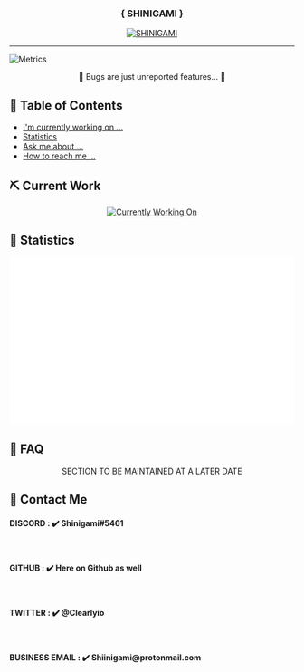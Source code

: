 <h3 align="center">{ SHINIGAMI }</h3>
<p align="center">
  <a href="" rel="noopener">
 <img width=200px height=200px src="https://cdn.discordapp.com/attachments/821973712839639052/821973747765608508/hiclipart.com.png" alt="SHINIGAMI"></a>
</p>

---


![Metrics](https://metrics.lecoq.io/ioShinigami?template=classic&isocalendar=1&languages=1&introduction=1&stars=1&people=1&followup=1&lines=1&projects=1&activity=1&achievements=1&isocalendar.duration=half-year&languages.limit=8&languages.sections=most-used&languages.colors=github&languages.threshold=0%25&languages.indepth=false&languages.recent.load=300&languages.recent.days=14&introduction.title=true&stars.limit=4&people.limit=24&people.size=28&people.types=followers%2C%20following&people.identicons=false&people.shuffle=false&followup.sections=repositories&projects.limit=4&projects.descriptions=false&activity.limit=5&activity.load=300&activity.days=14&activity.filter=all&activity.visibility=all&activity.timestamps=false&achievements.threshold=C&achievements.secrets=true&achievements.limit=0&config.timezone=America%2FLos_Angeles)


<p align="center"> 🤖 Bugs are just unreported features... 🤖
</p>

## 📝 Table of Contents

- [I'm currently working on ...](#current_work)
- [Statistics](#stats)
- [Ask me about ...](#faq)
- [How to reach me ...](#contact)

## ⛏️ Current Work <a name = "current_work"></a>
<p align="center">
  <a href="" rel="noopener">
 <img  src="https://i.imgur.com/37KtQYB.png" alt="Currently Working On"></a>
</p>

## 🏁 Statistics <a name = "stats"></a>
<p align="center">
  <a href="" rel="noopener">
 <img  src="https://raw.githubusercontent.com/ioShinigami/github-stats/ca31145536262e91905382603fd5ba4a456dee23/generated/languages.svg" alt="Languages"></a>
</p>

## 🎈 FAQ <a name = "faq"></a>

<p align="center">
SECTION TO BE MAINTAINED AT A LATER DATE
    <br> 
</p>


## 💭 Contact Me <a name = "contact"></a>

<p align="center">
<h4> DISCORD : ✔️ Shinigami#5461 </h4>
  <br> 
<h4> GITHUB : ✔️ Here on Github as well </h4>
  <br> 
<h4> TWITTER : ✔️ @Clearlyio </h4>
  <br> 
<h4> BUSINESS EMAIL : ✔️ Shiinigami@protonmail.com </h4>
    <br> 
</p>





